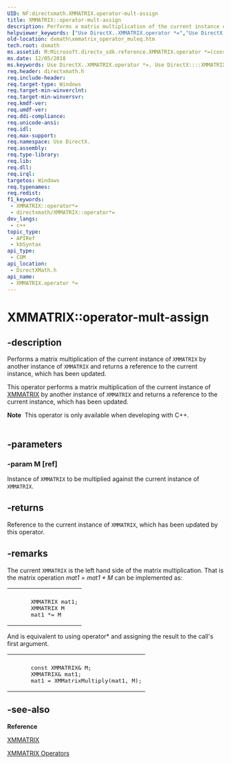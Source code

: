 ```yaml
---
UID: NF:directxmath.XMMATRIX.operator-mult-assign
title: XMMATRIX::operator-mult-assign
description: Performs a matrix multiplication of the current instance of XMMATRIX by another instance of XMMATRIX and returns a reference to the current instance, which has been updated.
helpviewer_keywords: ["Use DirectX..XMMATRIX.operator *=","Use DirectX::::XMMATRIX::operator *=","XMMATRIX structure [DirectX Math Support APIs]","operator *= method","XMMATRIX.operator *=","XMMATRIX.operator*=","XMMATRIX.operator-mult-assign","XMMATRIX::operator*=","XMMATRIX::operator-mult-assign","dxmath.xmmatrix_operator_muleq","operator *= method [DirectX Math Support APIs]","operator *= method [DirectX Math Support APIs]","XMMATRIX structure","operator*="]
old-location: dxmath\xmmatrix_operator_muleq.htm
tech.root: dxmath
ms.assetid: M:Microsoft.directx_sdk.reference.XMMATRIX.operator *=(const XMMATRIX)
ms.date: 12/05/2018
ms.keywords: Use DirectX..XMMATRIX.operator *=, Use DirectX::::XMMATRIX::operator *=, XMMATRIX structure [DirectX Math Support APIs],operator *= method, XMMATRIX.operator *=, XMMATRIX.operator*=, XMMATRIX.operator-mult-assign, XMMATRIX::operator*=, XMMATRIX::operator-mult-assign, dxmath.xmmatrix_operator_muleq, operator *= method [DirectX Math Support APIs], operator *= method [DirectX Math Support APIs],XMMATRIX structure, operator*=
req.header: directxmath.h
req.include-header:
req.target-type: Windows
req.target-min-winverclnt:
req.target-min-winversvr:
req.kmdf-ver:
req.umdf-ver:
req.ddi-compliance:
req.unicode-ansi:
req.idl:
req.max-support:
req.namespace: Use DirectX.
req.assembly:
req.type-library:
req.lib:
req.dll:
req.irql:
targetos: Windows
req.typenames:
req.redist:
f1_keywords:
 - XMMATRIX::operator*=
 - directxmath/XMMATRIX::operator*=
dev_langs:
 - c++
topic_type:
 - APIRef
 - kbSyntax
api_type:
 - COM
api_location:
 - DirectXMath.h
api_name:
 - XMMATRIX.operator *=
---
```


# XMMATRIX::operator-mult-assign


## -description

Performs a matrix multiplication of the current instance of <code>XMMATRIX</code> by another instance of <code>XMMATRIX</code> and returns a reference to the current instance, which has been updated.

This operator performs a matrix multiplication of the current instance of <a href="/windows/win32/api/directxmath/ns-directxmath-xmmatrix">XMMATRIX</a> by another instance of <code>XMMATRIX</code> and returns a reference to the current instance, which has been updated.
<div class="alert"><b>Note</b>  This operator is only available when developing with C++.</div><div> </div>

## -parameters

### -param M [ref]

Instance of <code>XMMATRIX</code>  to be multiplied against the current instance of <code>XMMATRIX</code>.

## -returns

Reference to the current instance of <code>XMMATRIX</code>, which has been updated by this operator.

## -remarks

The current <code>XMMATRIX</code> is the left hand side of the matrix multiplication.  That is  the matrix operation <i>mat1 =  mat1 * M  </i> can be implemented as:


<div class="code"><span><table>
<tr>
<th></th>
</tr>
<tr>
<td>
<pre>
      XMMATRIX mat1;
      XMMATRIX M
      mat1 *= M</pre>
</td>
</tr>
</table></span></div>
And is equivalent to using operator* and
	 assigning the result to the call's first argument.</a>


<div class="code"><span><table>
<tr>
<th></th>
</tr>
<tr>
<td>
<pre>
      const XMMATRIX&amp; M;
      XMMATRIX&amp; mat1;
      mat1 = XMMatrixMultiply(mat1, M);</pre>
</td>
</tr>
</table></span></div>

## -see-also

<b>Reference</b>



<a href="/windows/win32/api/directxmath/ns-directxmath-xmmatrix">XMMATRIX</a>



<a href="/windows/win32/dxmath/ovw-xmmatrix-operators">XMMATRIX Operators</a>

